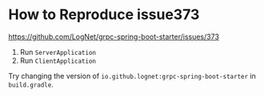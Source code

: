 # How to Reproduce issue373

https://github.com/LogNet/grpc-spring-boot-starter/issues/373

1. Run `ServerApplication`
2. Run `ClientApplication`

Try changing the version of `io.github.lognet:grpc-spring-boot-starter` in `build.gradle`.